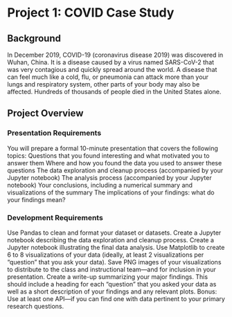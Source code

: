 # Project 1: COVID Case Study
## Background

In December 2019, COVID-19 (coronavirus disease 2019) was discovered in Wuhan, China. It is a disease caused by a virus named SARS-CoV-2 that was very contagious and quickly spread around the world. A disease that can feel much like a cold, flu, or pneumonia can attack more than your lungs and respiratory system, other parts of your body may also be affected. Hundreds of thousands of people died in the United States alone. 

## Project Overview

### Presentation Requirements
You will prepare a formal 10-minute presentation that covers the following topics:
  Questions that you found interesting and what motivated you to answer them
  Where and how you found the data you used to answer these questions
  The data exploration and cleanup process (accompanied by your Jupyter notebook)
  The analysis process (accompanied by your Jupyter notebook)
  Your conclusions, including a numerical summary and visualizations of the summary
  The implications of your findings: what do your findings mean?

### Development Requirements
Use Pandas to clean and format your dataset or datasets. 
Create a Jupyter notebook describing the data exploration and cleanup process.
Create a Jupyter notebook illustrating the final data analysis.
Use Matplotlib to create 6 to 8 visualizations of your data 
(ideally, at least 2 visualizations per “question” that you ask your data).
Save PNG images of your visualizations to distribute to the class and instructional team—and for 
inclusion in your presentation.
Create a write-up summarizing your major findings. This should include a heading for each “question” 
that you asked your data as well as a short description of your findings and any relevant plots.
Bonus: Use at least one API—if you can find one with data pertinent to your primary research questions.
